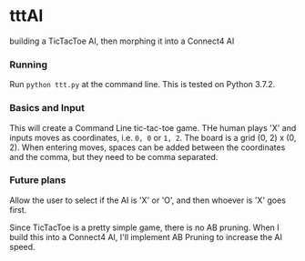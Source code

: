 # tttAI
building a TicTacToe AI, then morphing it into a Connect4 AI

### Running
Run `python ttt.py` at the command line. This is tested on Python 3.7.2.

### Basics and Input
This will create a Command Line tic-tac-toe game. THe human plays 'X' and inputs moves as coordinates, i.e. `0, 0` or `1, 2`. The board is a grid (0, 2) x (0, 2). When entering moves, spaces can be added between the coordinates and the comma, but they need to be comma separated.

### Future plans
Allow the user to select if the AI is 'X' or 'O', and then whoever is 'X' goes first.

Since TicTacToe is a pretty simple game, there is no AB pruning. When I build this into a Connect4 AI, I'll implement AB Pruning to increase the AI speed.
